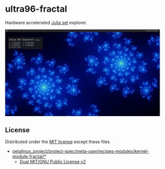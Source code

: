 ultra96-fractal
===============

Hardware accelerated [Julia set](https://en.wikipedia.org/wiki/Julia_set) explorer.

![screenshot](https://github.com/Tosainu/ultra96-fractal/blob/master/images/wayland-screenshot.png)

## License

Distributed under the [MIT license](https://github.com/Tosainu/ultra96-fractal/blob/master/LICENSE) except these files.

- [petalinux_project/project-spec/meta-user/recipes-modules/kernel-module-fractal/*](https://github.com/Tosainu/ultra96-fractal/tree/master/petalinux_project/project-spec/meta-user/recipes-modules/kernel-module-fractal)
    - [Dual MIT/GNU Public License v2](https://github.com/Tosainu/ultra96-fractal/blob/master/petalinux_project/project-spec/meta-user/recipes-modules/kernel-module-fractal/files/COPYING)
